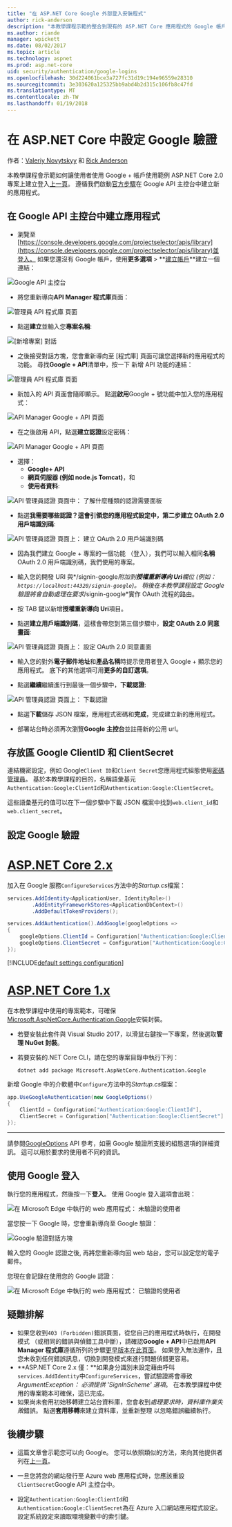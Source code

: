 ```yaml
---
title: "在 ASP.NET Core Google 外部登入安裝程式"
author: rick-anderson
description: "本教學課程示範的整合到現有的 ASP.NET Core 應用程式的 Google 帳戶使用者驗證。"
ms.author: riande
manager: wpickett
ms.date: 08/02/2017
ms.topic: article
ms.technology: aspnet
ms.prod: asp.net-core
uid: security/authentication/google-logins
ms.openlocfilehash: 30d224061bce3a727fc31d19c194e96559e28310
ms.sourcegitcommit: 3e303620a125325bb9abd4b2d315c106fb8c47fd
ms.translationtype: MT
ms.contentlocale: zh-TW
ms.lasthandoff: 01/19/2018
---
```

# <a name="configuring-google-authentication-in-aspnet-core"></a>在 ASP.NET Core 中設定 Google 驗證

作者：[Valeriy Novytskyy](https://github.com/01binary) 和 [Rick Anderson](https://twitter.com/RickAndMSFT)

本教學課程會示範如何讓使用者使用 Google + 帳戶使用範例 ASP.NET Core 2.0 專案上建立登入[上一頁](index.md)。 遵循我們啟動[官方步驟](https://developers.google.com/identity/sign-in/web/devconsole-project)在 Google API 主控台中建立新的應用程式。

## <a name="create-the-app-in-google-api-console"></a>在 Google API 主控台中建立應用程式

* 瀏覽至[https://console.developers.google.com/projectselector/apis/library](https://console.developers.google.com/projectselector/apis/library)並登入。 如果您還沒有 Google 帳戶，使用**更多選項** > **[建立帳戶](https://accounts.google.com/SignUpWithoutGmail?service=cloudconsole&continue=https%3A%2F%2Fconsole.developers.google.com%2Fprojectselector%2Fapis%2Flibrary&ltmpl=api)**建立一個連結：

![Google API 主控台](index/_static/GoogleConsoleLogin.png)

* 將您重新導向**API Manager 程式庫**頁面：

![管理員 API 程式庫 頁面](index/_static/GoogleConsoleSwitchboard.png)

* 點選**建立**並輸入您**專案名稱**:

![[新增專案] 對話](index/_static/GoogleConsoleNewProj.png)

* 之後接受對話方塊，您會重新導向至 [程式庫] 頁面可讓您選擇新的應用程式的功能。 尋找**Google + API**清單中，按一下 新增 API 功能的連結：

![管理員 API 程式庫 頁面](index/_static/GoogleConsoleChooseApi.png)

* 新加入的 API 頁面會隨即顯示。 點選**啟用**Google + 號功能中加入您的應用程式：

![API Manager Google + API 頁面](index/_static/GoogleConsoleEnableApi.png)

* 在之後啟用 API，點選**建立認證**設定密碼：

![API Manager Google + API 頁面](index/_static/GoogleConsoleGoCredentials.png)

* 選擇：
   * **Google+ API**
   * **網頁伺服器 (例如 node.js Tomcat)**，和
   * **使用者資料**:

![API 管理員認證 頁面中： 了解什麼種類的認證需要面板](index/_static/GoogleConsoleChooseCred.png)

* 點選**我需要哪些認證？**這會引領您的應用程式設定中，第二步**建立 OAuth 2.0 用戶端識別碼**:

![API 管理員認證 頁面上： 建立 OAuth 2.0 用戶端識別碼](index/_static/GoogleConsoleCreateClient.png)

* 因為我們建立 Google + 專案的一個功能 （登入），我們可以輸入相同**名稱**OAuth 2.0 用戶端識別碼，我們使用的專案。

* 輸入您的開發 URI 與*/signin-google*附加到**授權重新導向 Uri**欄位 (例如： `https://localhost:44320/signin-google`)。 稍後在本教學課程設定 Google 驗證將會自動處理在要求*/signin-google*實作 OAuth 流程的路由。

* 按 TAB 鍵以新增**授權重新導向 Uri**項目。

* 點選**建立用戶端識別碼**，這樣會帶您到第三個步驟中，**設定 OAuth 2.0 同意畫面**:

![API 管理員認證 頁面上： 設定 OAuth 2.0 同意畫面](index/_static/GoogleConsoleAddCred.png)

* 輸入您的對外**電子郵件地址**和**產品名稱**時提示使用者登入 Google + 顯示您的應用程式。 底下的其他選項可用**更多的自訂選項**。

* 點選**繼續**繼續進行到最後一個步驟中，**下載認證**:

![API 管理員認證 頁面上： 下載認證](index/_static/GoogleConsoleFinish.png)

* 點選**下載**儲存 JSON 檔案，應用程式密碼和**完成**，完成建立新的應用程式。

* 部署站台時必須再次瀏覽**Google 主控台**並註冊新的公用 url。

## <a name="store-google-clientid-and-clientsecret"></a>存放區 Google ClientID 和 ClientSecret

連結機密設定，例如 Google`Client ID`和`Client Secret`您應用程式組態使用[密碼管理員](../../app-secrets.md)。 基於本教學課程的目的，名稱語彙基元`Authentication:Google:ClientId`和`Authentication:Google:ClientSecret`。

這些語彙基元的值可以在下一個步驟中下載 JSON 檔案中找到`web.client_id`和`web.client_secret`。

## <a name="configure-google-authentication"></a>設定 Google 驗證

# <a name="aspnet-core-2xtabaspnetcore2x"></a>[ASP.NET Core 2.x](#tab/aspnetcore2x)

加入在 Google 服務`ConfigureServices`方法中的*Startup.cs*檔案：

```csharp
services.AddIdentity<ApplicationUser, IdentityRole>()
        .AddEntityFrameworkStores<ApplicationDbContext>()
        .AddDefaultTokenProviders();

services.AddAuthentication().AddGoogle(googleOptions =>
{
    googleOptions.ClientId = Configuration["Authentication:Google:ClientId"];
    googleOptions.ClientSecret = Configuration["Authentication:Google:ClientSecret"];
});
```

[!INCLUDE[default settings configuration](includes/default-settings.md)]

# <a name="aspnet-core-1xtabaspnetcore1x"></a>[ASP.NET Core 1.x](#tab/aspnetcore1x)

在本教學課程中使用的專案範本，可確保[Microsoft.AspNetCore.Authentication.Google](https://www.nuget.org/packages/Microsoft.AspNetCore.Authentication.Google)安裝封裝。

 * 若要安裝此套件與 Visual Studio 2017，以滑鼠右鍵按一下專案，然後選取**管理 NuGet 封裝**。
 * 若要安裝的.NET Core CLI，請在您的專案目錄中執行下列：

   `dotnet add package Microsoft.AspNetCore.Authentication.Google`

新增 Google 中的介軟體中`Configure`方法中的*Startup.cs*檔案：

```csharp
app.UseGoogleAuthentication(new GoogleOptions()
{
    ClientId = Configuration["Authentication:Google:ClientId"],
    ClientSecret = Configuration["Authentication:Google:ClientSecret"]
});
```

---

請參閱[GoogleOptions](https://docs.microsoft.com/aspnet/core/api/microsoft.aspnetcore.builder.googleoptions) API 參考，如需 Google 驗證所支援的組態選項的詳細資訊。 這可以用於要求的使用者不同的資訊。

## <a name="sign-in-with-google"></a>使用 Google 登入

執行您的應用程式，然後按一下**登入**。 使用 Google 登入選項會出現：

![在 Microsoft Edge 中執行的 web 應用程式： 未驗證的使用者](index/_static/DoneGoogle.png)

當您按一下 Google 時，您會重新導向至 Google 驗證：

![Google 驗證對話方塊](index/_static/GoogleLogin.png)

輸入您的 Google 認證之後, 再將您重新導向回 web 站台，您可以設定您的電子郵件。

您現在會記錄在使用您的 Google 認證：

![在 Microsoft Edge 中執行的 web 應用程式： 已驗證的使用者](index/_static/Done.png)

## <a name="troubleshooting"></a>疑難排解

* 如果您收到`403 (Forbidden)`錯誤頁面，從您自己的應用程式時執行，在開發模式 （或相同的錯誤與偵錯工具中斷），請確認**Google + API**中已啟用**API Manager 程式庫**遵循所列的步驟[更早版本在此頁面](#create-the-app-in-google-api-console)。 如果登入無法運作，且您未收到任何錯誤訊息，切換到開發模式來進行問題偵錯更容易。
* **ASP.NET Core 2.x 僅：**如果身分識別未設定藉由呼叫`services.AddIdentity`中`ConfigureServices`，嘗試驗證將會導致*ArgumentException： 必須提供 'SignInScheme' 選項*。 在本教學課程中使用的專案範本可確保，這已完成。
* 如果尚未套用初始移轉建立站台資料庫，您會收到*處理要求時，資料庫作業失敗*錯誤。 點選**套用移轉**來建立資料庫，並重新整理 以忽略錯誤繼續執行。

## <a name="next-steps"></a>後續步驟

* 這篇文章會示範您可以向 Google。 您可以依照類似的方法，來向其他提供者列在[上一頁](index.md)。

* 一旦您將您的網站發行至 Azure web 應用程式時，您應該重設`ClientSecret`Google API 主控台中。

* 設定`Authentication:Google:ClientId`和`Authentication:Google:ClientSecret`為在 Azure 入口網站應用程式設定。 設定系統設定來讀取環境變數中的索引鍵。
